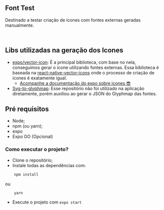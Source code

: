 ## Font Test

Destinado a testar criação de icones com fontes externas geradas manualmente.

<br/>

## Libs utilizadas na geração dos Icones
- [expo/vector-icon](https://github.com/expo/vector-icons): É a principal biblioteca, com base no nela, conseguimos gerar o icone utilizando fontes externas. Essa biblioteca é baseada na [react-native-vector-icons](https://github.com/oblador/react-native-vector-icons) onde o processo de criação de icones é exatamente igual.
  - [Acompanhe a documentação do expo sobre icones 😎](https://docs.expo.dev/guides/icons/)
- [Svg-to-glyphmap](https://github.com/RShergold/svgfont2glyphmap): Esse repositório não foi utilizado na aplicação diretamente, porém auxiliou ao gerar o JSON do Glyphmap das fontes.

## Pré requisitos
- Node;
- npm (ou yarn);
- expo
- Expo GO (Opcional)

### Como executar o projeto?

  - Clone o repositório;
  - Instale todas as dependências com:

``` bash
    npm install 
```
ou
``` 
    yarn
```

- Execute o projeto com ```expo start```  